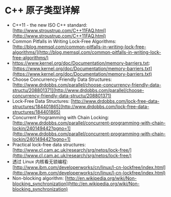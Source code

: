 ﻿# C++ 原子类型详解 #

- C++11 - the new ISO C++ standard: [http://www.stroustrup.com/C++11FAQ.html](http://www.stroustrup.com/C++11FAQ.html)
- Common Pitfalls in Writing Lock-Free Algorithms: [http://blog.memsql.com/common-pitfalls-in-writing-lock-free-algorithms/](http://blog.memsql.com/common-pitfalls-in-writing-lock-free-algorithms/)
- https://www.kernel.org/doc/Documentation/memory-barriers.txt: [https://www.kernel.org/doc/Documentation/memory-barriers.txt](https://www.kernel.org/doc/Documentation/memory-barriers.txt)
- Choose Concurrency-Friendly Data Structures: [http://www.drdobbs.com/parallel/choose-concurrency-friendly-data-structu/208801371](http://www.drdobbs.com/parallel/choose-concurrency-friendly-data-structu/208801371)
- Lock-Free Data Structures: [http://www.drdobbs.com/lock-free-data-structures/184401865](http://www.drdobbs.com/lock-free-data-structures/184401865)
- Concurrent Programming with Chain Locking: [http://www.drdobbs.com/parallel/concurrent-programming-with-chain-lockin/240149442?pgno=1](http://www.drdobbs.com/parallel/concurrent-programming-with-chain-lockin/240149442?pgno=1)
- Practical lock-free data structures: [http://www.cl.cam.ac.uk/research/srg/netos/lock-free/](http://www.cl.cam.ac.uk/research/srg/netos/lock-free/)
- 透过 Linux 内核看无锁编程: [http://www.ibm.com/developerworks/cn/linux/l-cn-lockfree/index.html](http://www.ibm.com/developerworks/cn/linux/l-cn-lockfree/index.html)
- Non-blocking algorithm: [http://en.wikipedia.org/wiki/Non-blocking_synchronization](http://en.wikipedia.org/wiki/Non-blocking_synchronization)